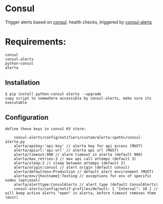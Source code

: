 Consul
==========

Trigger alerts based on [consul][1]. health checks, triggered by [consul-alerts][2]

Requirements:
==========

    consul
    consul-alerts
    python-consul
    alerta


Installation
------------
    $ pip install python-consul alerta --upgrade
    copy script to somewhere accessible by consul-alerts, make sure its executable

Configuration
-------------

    define these keys in consul KV store:

        consul-alerts/config/notifiers/custom/alerta:<path>/consul-alerta.py
        alerta/apikey:'api-key' // alerta key for api access (MUST)
        alerta/apiurl:'api-url' // alerta api url (MUST)
        alerta/timeout:900 // alarm timeout in alerta (default 900)
        alerta/max_retries:3 // max api call attemps (default 3)
        alerta/sleep:2 // sleep between attemps (default 2)
        alerta/origin:consul // alert origin (default consul)
        alerta/defaultenv:Production // default alert environment (MUST)
        alerta/env/{hostname}:Testing // exceptions for env of specific nodes (optional)
        alerta/alerttype:ConsulAlerts // alert type (default ConsulAlerts)
        consul-alerts/config/notif-profiles/default: { "Interval": 10 } // will keep active alerts "open" in alerta, before timeout removes them (must)


[1]: <https://github.com/hashicorp/consul> "Consul"
[2]: <https://github.com/AcalephStorage/consul-alerts> "Consul-Alerts"
